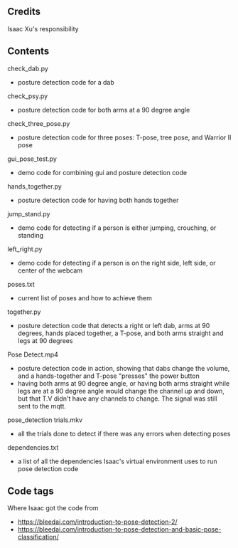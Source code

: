 ## Credits

Isaac Xu's responsibility

## Contents

check_dab.py
  - posture detection code for a dab

check_psy.py
  - posture detection code for both arms at a 90 degree angle
 
check_three_pose.py
  - posture detection code for three poses: T-pose, tree pose, and Warrior II pose
  
gui_pose_test.py
  - demo code for combining gui and posture detection code
  
hands_together.py
  - posture detection code for having both hands together
  
jump_stand.py
  - demo code for detecting if a person is either jumping, crouching, or standing
  
left_right.py
  - demo code for detecting if a person is on the right side, left side, or center of the webcam
  
poses.txt
  - current list of poses and how to achieve them
  
together.py
  - posture detection code that detects a right or left dab, arms at 90 degrees, hands placed together, a T-pose, and both arms straight and legs at 90 degrees

Pose Detect.mp4
  - posture detection code in action, showing that dabs change the volume, and a hands-together and T-pose "presses" the power button
  - having both arms at 90 degree angle, or having both arms straight while legs are at a 90 degree angle would change the channel up and down, but that T.V didn't have any channels to change. The signal was still sent to the mqtt.

pose_detection trials.mkv
  - all the trials done to detect if there was any errors when detecting poses 

dependencies.txt
  - a list of all the dependencies Isaac's virtual environment uses to run pose detection code

## Code tags
  Where Isaac got the code from 
  - https://bleedai.com/introduction-to-pose-detection-2/
  - https://bleedai.com/introduction-to-pose-detection-and-basic-pose-classification/
